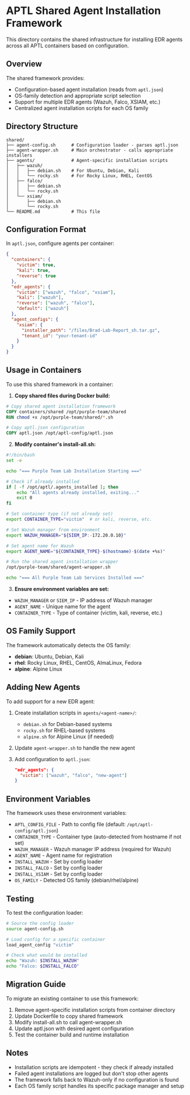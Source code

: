 # APTL Shared Agent Installation Framework

This directory contains the shared infrastructure for installing EDR agents across all APTL containers based on configuration.

## Overview

The shared framework provides:
- Configuration-based agent installation (reads from `aptl.json`)
- OS-family detection and appropriate script selection
- Support for multiple EDR agents (Wazuh, Falco, XSIAM, etc.)
- Centralized agent installation scripts for each OS family

## Directory Structure

```
shared/
├── agent-config.sh      # Configuration loader - parses aptl.json
├── agent-wrapper.sh     # Main orchestrator - calls appropriate installers
├── agents/              # Agent-specific installation scripts
│   ├── wazuh/
│   │   ├── debian.sh    # For Ubuntu, Debian, Kali
│   │   └── rocky.sh     # For Rocky Linux, RHEL, CentOS
│   ├── falco/
│   │   ├── debian.sh
│   │   └── rocky.sh
│   └── xsiam/
│       ├── debian.sh
│       └── rocky.sh
└── README.md            # This file
```

## Configuration Format

In `aptl.json`, configure agents per container:

```json
{
  "containers": {
    "victim": true,
    "kali": true,
    "reverse": true
  },
  "edr_agents": {
    "victim": ["wazuh", "falco", "xsiam"],
    "kali": ["wazuh"],
    "reverse": ["wazuh", "falco"],
    "default": ["wazuh"]
  },
  "agent_configs": {
    "xsiam": {
      "installer_path": "/files/Brad-Lab-Report_sh.tar.gz",
      "tenant_id": "your-tenant-id"
    }
  }
}
```

## Usage in Containers

To use this shared framework in a container:

1. **Copy shared files during Docker build:**
```dockerfile
# Copy shared agent installation framework
COPY containers/shared /opt/purple-team/shared
RUN chmod +x /opt/purple-team/shared/*.sh

# Copy aptl.json configuration
COPY aptl.json /opt/aptl-config/aptl.json
```

2. **Modify container's install-all.sh:**
```bash
#!/bin/bash
set -e

echo "=== Purple Team Lab Installation Starting ==="

# Check if already installed
if [ -f /opt/aptl/.agents_installed ]; then
    echo "All agents already installed, exiting..."
    exit 0
fi

# Set container type (if not already set)
export CONTAINER_TYPE="victim"  # or kali, reverse, etc.

# Set Wazuh manager from environment
export WAZUH_MANAGER="${SIEM_IP:-172.20.0.10}"

# Set agent name for Wazuh
export AGENT_NAME="${CONTAINER_TYPE}-$(hostname)-$(date +%s)"

# Run the shared agent installation wrapper
/opt/purple-team/shared/agent-wrapper.sh

echo "=== All Purple Team Lab Services Installed ==="
```

3. **Ensure environment variables are set:**
- `WAZUH_MANAGER` or `SIEM_IP` - IP address of Wazuh manager
- `AGENT_NAME` - Unique name for the agent
- `CONTAINER_TYPE` - Type of container (victim, kali, reverse, etc.)

## OS Family Support

The framework automatically detects the OS family:
- **debian**: Ubuntu, Debian, Kali
- **rhel**: Rocky Linux, RHEL, CentOS, AlmaLinux, Fedora
- **alpine**: Alpine Linux

## Adding New Agents

To add support for a new EDR agent:

1. Create installation scripts in `agents/<agent-name>/`:
   - `debian.sh` for Debian-based systems
   - `rocky.sh` for RHEL-based systems
   - `alpine.sh` for Alpine Linux (if needed)

2. Update `agent-wrapper.sh` to handle the new agent

3. Add configuration to `aptl.json`:
   ```json
   "edr_agents": {
     "victim": ["wazuh", "falco", "new-agent"]
   }
   ```

## Environment Variables

The framework uses these environment variables:
- `APTL_CONFIG_FILE` - Path to config file (default: `/opt/aptl-config/aptl.json`)
- `CONTAINER_TYPE` - Container type (auto-detected from hostname if not set)
- `WAZUH_MANAGER` - Wazuh manager IP address (required for Wazuh)
- `AGENT_NAME` - Agent name for registration
- `INSTALL_WAZUH` - Set by config loader
- `INSTALL_FALCO` - Set by config loader
- `INSTALL_XSIAM` - Set by config loader
- `OS_FAMILY` - Detected OS family (debian/rhel/alpine)

## Testing

To test the configuration loader:
```bash
# Source the config loader
source agent-config.sh

# Load config for a specific container
load_agent_config "victim"

# Check what would be installed
echo "Wazuh: $INSTALL_WAZUH"
echo "Falco: $INSTALL_FALCO"
```

## Migration Guide

To migrate an existing container to use this framework:

1. Remove agent-specific installation scripts from container directory
2. Update Dockerfile to copy shared framework
3. Modify install-all.sh to call agent-wrapper.sh
4. Update aptl.json with desired agent configuration
5. Test the container build and runtime installation

## Notes

- Installation scripts are idempotent - they check if already installed
- Failed agent installations are logged but don't stop other agents
- The framework falls back to Wazuh-only if no configuration is found
- Each OS family script handles its specific package manager and setup